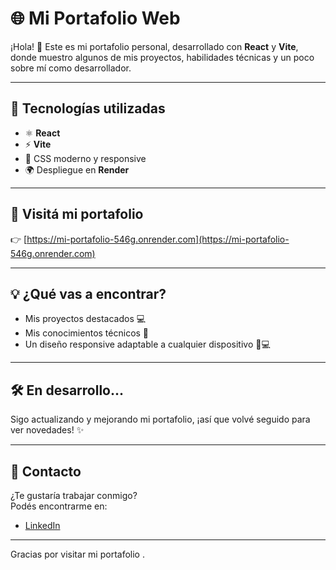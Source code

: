 # 🌐 Mi Portafolio Web

¡Hola! 👋 Este es mi portafolio personal, desarrollado con **React** y **Vite**, donde muestro algunos de mis proyectos, habilidades técnicas y un poco sobre mí como desarrollador.

---

## 🚀 Tecnologías utilizadas

- ⚛️ **React**
- ⚡ **Vite**
- 🎨 CSS moderno y responsive
- 🌍 Despliegue en **Render**

---

## 🔗 Visitá mi portafolio

👉 [https://mi-portafolio-546g.onrender.com](https://mi-portafolio-546g.onrender.com)

---

## 💡 ¿Qué vas a encontrar?

- Mis proyectos destacados 💻
- Mis conocimientos técnicos 🧠
- Un diseño responsive adaptable a cualquier dispositivo 📱💻

---

## 🛠️ En desarrollo...

Sigo actualizando y mejorando mi portafolio, ¡así que volvé seguido para ver novedades! ✨

---

## 🤝 Contacto

¿Te gustaría trabajar conmigo?  
Podés encontrarme en:

- [LinkedIn](https://www.linkedin.com/in/leoneldon/)

---

Gracias por visitar mi portafolio .